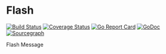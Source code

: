 # Flash

[![Build Status](https://travis-ci.org/acoshift/flash.svg?branch=master)](https://travis-ci.org/acoshift/flash)
[![Coverage Status](https://coveralls.io/repos/github/acoshift/flash/badge.svg?branch=master)](https://coveralls.io/github/acoshift/flash?branch=master)
[![Go Report Card](https://goreportcard.com/badge/github.com/acoshift/flash)](https://goreportcard.com/report/github.com/acoshift/flash)
[![GoDoc](https://godoc.org/github.com/acoshift/flash?status.svg)](https://godoc.org/github.com/acoshift/flash)
[![Sourcegraph](https://sourcegraph.com/github.com/acoshift/flash/-/badge.svg)](https://sourcegraph.com/github.com/acoshift/flash?badge)

Flash Message
